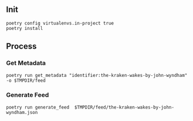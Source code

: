 ## Init

```
poetry config virtualenvs.in-project true
poetry install
```

## Process

### Get Metadata

`poetry run get_metadata "identifier:the-kraken-wakes-by-john-wyndham" -o $TMPDIR/feed`


### Generate Feed

`poetry run generate_feed  $TMPDIR/feed/the-kraken-wakes-by-john-wyndham.json`
